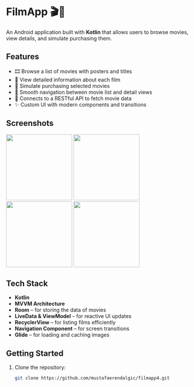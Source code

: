 # FilmApp 🎬📱

An Android application built with **Kotlin** that allows users to browse movies, view details, and simulate purchasing them.

## Features

- 🎞️ Browse a list of movies with posters and titles
- 📝 View detailed information about each film
- 🛒 Simulate purchasing selected movies
- 🧭 Smooth navigation between movie list and detail views
- 🔗 Connects to a RESTful API to fetch movie data
- ✨ Custom UI with modern components and transitions

## Screenshots

<p float="left">
  <img src="https://github.com/user-attachments/assets/5714dc5d-fa0a-4efe-a5ef-7ae78289408f" width="180" />
  <img src="https://github.com/user-attachments/assets/b0c4c922-5503-4f40-abd0-eddd674fa848" width="180" />
  <img src="https://github.com/user-attachments/assets/21dba882-b55b-4411-abe2-f05a8e59c488" width="180" />
  <img src="https://github.com/user-attachments/assets/8360a750-810e-42a7-aa12-85ef254da1bf" width="180" />  
</p>

## Tech Stack

- **Kotlin**
- **MVVM Architecture**
- **Room** – for storing the data of movies
- **LiveData & ViewModel** – for reactive UI updates
- **RecyclerView** – for listing films efficiently
- **Navigation Component** – for screen transitions
- **Glide** – for loading and caching images

## Getting Started

1. Clone the repository:
   ```bash
   git clone https://github.com/mustafaerendalgic/filmapp4.git
